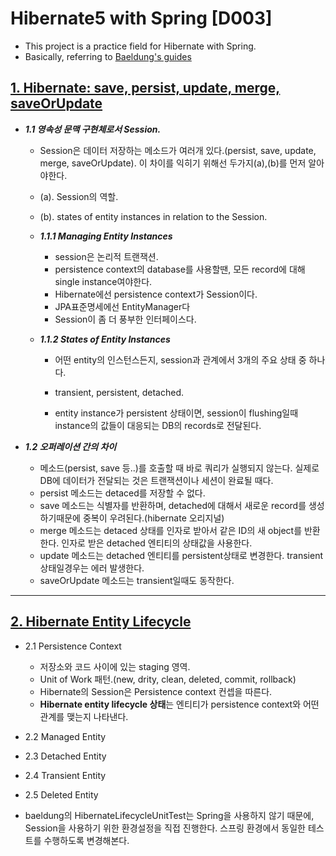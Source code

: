 # Hibernate5 with Spring [D003]

- This project is a practice field for Hibernate with Spring.
- Basically, referring to [Baeldung's guides](https://www.baeldung.com/)

## [1. Hibernate: save, persist, update, merge, saveOrUpdate](https://www.baeldung.com/hibernate-save-persist-update-merge-saveorupdate)

- ***1.1 영속성 문맥 구현체로서 Session.***
    - Session은 데이터 저장하는 메소드가 여러개 있다.(persist, save, update, merge, saveOrUpdate). 이 차이를 익히기 위해선 두가지(a),(b)를 먼저 알아야한다.
    - (a). Session의 역할.
    - (b). states of entity instances in relation to the Session.

    
    - ***1.1.1 Managing Entity Instances***
        - session은 논리적 트랜잭션.
        - persistence context의 database를 사용할땐, 모든 record에 대해 single instance여야한다.
        - Hibernate에선 persistence context가 Session이다.
        - JPA표준명세에선 EntityManager다
        - Session이 좀 더 풍부한 인터페이스다.

    - ***1.1.2 States of Entity Instances***
        - 어떤 entity의 인스턴스든지, session과 관계에서 3개의 주요 상태 중 하나다.
        - transient, persistent, detached.

        - entity instance가 persistent 상태이면, session이 flushing일때 instance의 값들이 대응되는 DB의 records로 전달된다.
    
- ***1.2 오퍼레이션 간의 차이***
    - 메소드(persist, save 등..)를 호출할 때 바로 쿼리가 실행되지 않는다. 실제로 DB에 데이터가 전달되는 것은 트랜잭션이나 세션이 완료될 때다.
    - persist 메소드는 detaced를 저장할 수 없다.
    - save 메소드는 식별자를 반환하며, detached에 대해서 새로운 record를 생성하기때문에 중복이 우려된다.(hibernate 오리지널)
    - merge 메소드는 detaced 상태를 인자로 받아서 같은 ID의 새 object를 반환한다. 인자로 받은 detached 엔티티의 상태값을 사용한다.
    - update 메소드는 detached 엔티티를 persistent상태로 변경한다. transient상태일경우는 에러 발생한다.
    - saveOrUpdate 메소드는 transient일때도 동작한다.

---

## [2. Hibernate Entity Lifecycle](https://www.baeldung.com/hibernate-entity-lifecycle)

- 2.1 Persistence Context
    - 저장소와 코드 사이에 있는 staging 영역.
    - Unit of Work 패턴.(new, drity, clean, deleted, commit, rollback)
    - Hibernate의 Session은 Persistence context 컨셉을 따른다.
    - **Hibernate entity lifecycle 상태**는 엔티티가 persistence context와 어떤 관계를 맺는지 나타낸다.

- 2.2 Managed Entity
- 2.3 Detached Entity
- 2.4 Transient Entity
- 2.5 Deleted Entity

- baeldung의 HibernateLifecycleUnitTest는 Spring을 사용하지 않기 때문에, Session을 사용하기 위한 환경설정을 직접 진행한다. 스프링 환경에서 동일한 테스트를 수행하도록 변경해본다.
